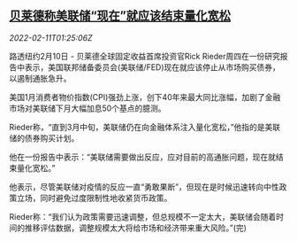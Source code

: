 <!--1644543063000-->
[贝莱德称美联储“现在”就应该结束量化宽松](https://cn.reuters.com/article/blackrock-fed-view-0210-thur-idCNKBS2KG02S)
------

<div><i>2022-02-11T01:25:06Z</i></div><p>路透纽约2月10日 - 贝莱德全球固定收益首席投资官Rick Rieder周四在一份研究报告中表示，美国联邦储备委员会(美联储/FED)现在就应该停止从市场购买债券，以遏制通胀急升。</p><p>美国1月消费者物价指数(CPI)强劲上涨，创下40年来最大同比涨幅，加剧了金融市场对美联储下月大幅加息50个基点的臆测。</p><p>Rieder称，“直到3月中旬，美联储仍在向金融体系注入量化宽松，”他指的是美联储的债券购买计划。</p><p>他在一份报告中表示：“美联储需要做出反应，应对目前的高通胀问题，现在就结束量化宽松。”</p><p>他表示，尽管美联储对疫情的反应一直“勇敢果断”，但现在是时候迅速转向中性政策立场，同时避免过度限制性地收紧货币政策。</p><p>Rieder称：“我们认为政策需要迅速调整，但总规模不一定太大，美联储会随着时间的推移评估数据，调整规模太大将给市场和经济带来重大风险。”(完)</p>
